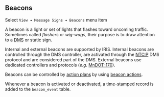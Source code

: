 ## Beacons

Select `View ➔ Message Signs ➔ Beacons` menu item

A beacon is a light or set of lights that flashes toward oncoming traffic.
Sometimes called _flashers_ or _wig-wags_, their purpose is to draw attention to
a [DMS] or static sign.

Internal and external beacons are supported by IRIS.  Internal beacons are
controlled through the DMS controller, are activated through the [NTCIP] DMS
protocol and are considered part of the DMS.  External beacons use dedicated
controllers and protocols (_e.g._ [MnDOT-170]).

Beacons can be controlled by [action plans] by using [beacon actions].

Whenever a beacon is activated or deactivated, a time-stamped record is added to
the `beacon_event` table.


[action plans]: action_plans.html
[beacon actions]: action_plans.html#beacon-actions
[DMS]: admin_guide.html#dms
[MnDOT-170]: admin_guide.html#mndot170
[NTCIP]: admin_guide.html#ntcip
